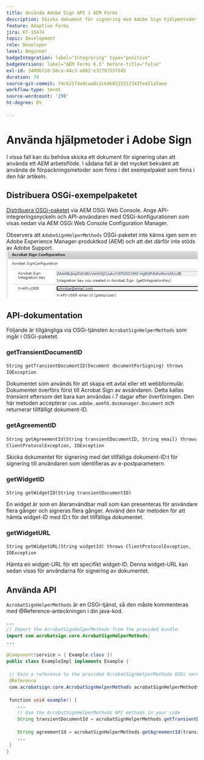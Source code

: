 ```yaml
---
title: Använda Adobe Sign API i AEM Forms
description: Skicka dokument för signering med Adobe Sign hjälpmetoder
feature: Adaptive Forms
jira: KT-15474
topic: Development
role: Developer
level: Beginner
badgeIntegration: label="Integrering" type="positive"
badgeVersions: label="AEM Forms 6.5" before-title="false"
exl-id: 3400b728-58ca-44c3-a882-e3170755f845
duration: 74
source-git-commit: f4c621f3a9caa8c2c64b8323312343fe421a5aee
workflow-type: tm+mt
source-wordcount: '298'
ht-degree: 0%

---
```


# Använda hjälpmetoder i Adobe Sign

I vissa fall kan du behöva skicka ett dokument för signering utan att använda ett AEM arbetsflöde. I sådana fall är det mycket bekvämt att använda de förpackningsmetoder som finns i det exempelpaket som finns i den här artikeln.

## Distribuera OSGi-exempelpaketet

[Distribuera OSGi-paketet](assets/AdobeSignHelperMethods.core-1.0.0-SNAPSHOT.jar) via AEM OSGi Web Console. Ange API-integreringsnyckeln och API-användaren med OSGi-konfigurationen som visas nedan via AEM OSGi Web Console Configuration Manager.

 Observera att `AdobeSignHelperMethods` OSGi-paketet inte känns igen som en Adobe Experience Manager-produktkod (AEM) och att det därför inte stöds av Adobe Support.
![sign-configuration](assets/sign-configuration.png)


## API-dokumentation

Följande är tillgängliga via OSGi-tjänsten `AcrobatSignHelperMethods` som ingår i OSGi-paketet.

### getTransientDocumentID

`String getTransientDocumentID(Document documentForSigning) throws IOException`


Dokumentet som används för att skapa ett avtal eller ett webbformulär. Dokumentet överförs först till Acrobat Sign av avsändaren. Detta kallas _transient_ eftersom det bara kan användas i 7 dagar efter överföringen. Den här metoden accepterar `com.adobe.aemfd.docmanager.Document` och returnerar tillfälligt dokument-ID.

### getAgreementID

`String getAgreementId(String transientDocumentID, String email) throws ClientProtocolException, IOException`

Skicka dokumentet för signering med det tillfälliga dokument-ID:t för signering till användaren som identifieras av e-postparametern.

### getWidgetID

`String getWidgetID(String transientDocumentID)`

En widget är som en återanvändbar mall som kan presenteras för användare flera gånger och signeras flera gånger. Använd den här metoden för att hämta widget-ID med ID:t för det tillfälliga dokumentet.

### getWidgetURL

`String getWidgetURL(String widgetId) throws ClientProtocolException, IOException`

Hämta en widget-URL för ett specifikt widget-ID. Denna widget-URL kan sedan visas för användarna för signering av dokumentet.

## Använda API

`AcrobatSignHelperMethods` är en OSGi-tjänst, så den måste kommenteras med @Reference-anteckningen i din java-kod.

```java
...
// Import the AcrobatSignHelperMethods from the provided bundle
import com.acrobatsign.core.AcrobatSignHelperMethods;
...

@Component(service = { Example.class })
public class ExampleImpl implements Example {

 // Gain a reference to the provided AcrobatSignHelperMethods OSGi service
 @Reference
 com.acrobatsign.core.AcrobatSignHelperMethods acrobatSignHelperMethods;

 function void example() { 
    ...
    // Use the AcrobatSignHelperMethods API methods in your code
    String transientDocumentId = acrobatSignHelperMethods.getTransientDocumentID(documentForSigning);

    String agreementId = acrobatSignHelperMethods.getAgreementId(transientDocumentID, "johndoe@example.com");
    ...
 }
}
```
